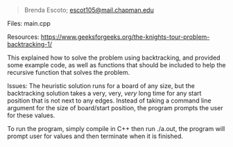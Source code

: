 > Brenda Escoto; 
> escot105@mail.chapman.edu

Files:
  main.cpp

Resources:
  https://www.geeksforgeeks.org/the-knights-tour-problem-backtracking-1/

  This explained how to solve the problem using backtracking, and provided some example code, as well as functions that should be included to help the recursive function that solves the problem.

Issues:
  The heuristic solution runs for a board of any size, but the backtracking solution takes a very, very, *very* long time for any start position that is not next to any edges. Instead of taking a command line argument for the size of board/start position, the program prompts the user for these values.

  To run the program, simply compile in C++ then run ./a.out, the program will prompt user for values and then terminate when it is finished. 

